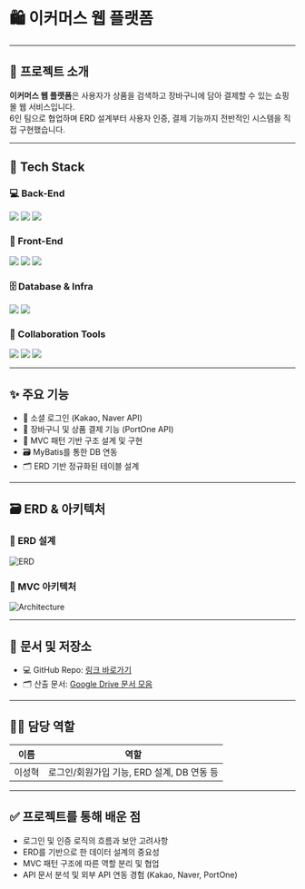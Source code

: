 # 🛍️ 이커머스 웹 플랫폼

---

## 📌 프로젝트 소개

**이커머스 웹 플랫폼**은 사용자가 상품을 검색하고 장바구니에 담아 결제할 수 있는 쇼핑몰 웹 서비스입니다.  
6인 팀으로 협업하며 ERD 설계부터 사용자 인증, 결제 기능까지 전반적인 시스템을 직접 구현했습니다.  

---

## 🧰 Tech Stack

### 💻 Back-End  
<p>
  <img src="https://img.shields.io/badge/Java(JDK 17)-007396?style=for-the-badge&logo=openjdk&logoColor=white"/>
  <img src="https://img.shields.io/badge/Servlet/JSP-005A9C?style=for-the-badge"/>
  <img src="https://img.shields.io/badge/MyBatis-000000?style=for-the-badge"/>
</p>

### 🎨 Front-End  
<p>
  <img src="https://img.shields.io/badge/HTML5-E34F26?style=for-the-badge&logo=html5&logoColor=white"/>
  <img src="https://img.shields.io/badge/CSS3-1572B6?style=for-the-badge&logo=css3&logoColor=white"/>
  <img src="https://img.shields.io/badge/JavaScript-F7DF1E?style=for-the-badge&logo=javascript&logoColor=black"/>
</p>

### 🗄️ Database & Infra  
<p>
  <img src="https://img.shields.io/badge/MySQL-4479A1?style=for-the-badge&logo=MySQL&logoColor=white"/>
  <img src="https://img.shields.io/badge/Tomcat-FFCC00?style=for-the-badge&logo=apachetomcat&logoColor=black"/>
</p>

### 🧩 Collaboration Tools  
<p>
  <img src="https://img.shields.io/badge/GitHub-181717?style=for-the-badge&logo=github&logoColor=white"/>
  <img src="https://img.shields.io/badge/Figma-F24E1E?style=for-the-badge&logo=figma&logoColor=white"/>
  <img src="https://img.shields.io/badge/Notion-000000?style=for-the-badge&logo=notion&logoColor=white"/>
</p>

---

## ✨ 주요 기능

- 🔐 소셜 로그인 (Kakao, Naver API)
- 🛒 장바구니 및 상품 결제 기능 (PortOne API)
- 🧩 MVC 패턴 기반 구조 설계 및 구현
- 🗃️ MyBatis를 통한 DB 연동
- 🗂 ERD 기반 정규화된 테이블 설계

---

## 🗃 ERD & 아키텍처

### 📌 ERD 설계
![ERD](https://your-image-link/erd.png)

### 📌 MVC 아키텍처
![Architecture](https://your-image-link/mvc.png)

---

## 📁 문서 및 저장소

- 💻 GitHub Repo: [링크 바로가기](https://github.com/leesh9/2nd-project)
- 🗂 산출 문서: [Google Drive 문서 모음](https://drive.google.com/drive/folders/1ods8TJNRxWrUGSfG4n6XuYDYFwZARGwU?usp=sharing)

---

## 🙋‍♀️ 담당 역할

| 이름 | 역할 |
|------|------|
| 이성혁 | 로그인/회원가입 기능, ERD 설계, DB 연동 등 |

---

## ✅ 프로젝트를 통해 배운 점

- 로그인 및 인증 로직의 흐름과 보안 고려사항
- ERD를 기반으로 한 데이터 설계의 중요성
- MVC 패턴 구조에 따른 역할 분리 및 협업
- API 문서 분석 및 외부 API 연동 경험 (Kakao, Naver, PortOne)
